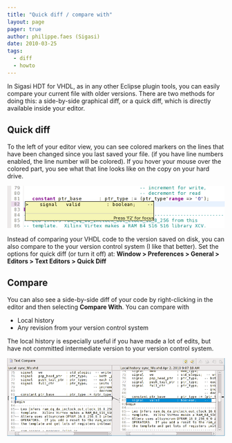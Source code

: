 ```yaml
---
title: "Quick diff / compare with"
layout: page 
pager: true
author: philippe.faes (Sigasi)
date: 2010-03-25
tags: 
  - diff
  - howto
---
```


In Sigasi HDT for VHDL, as in any other Eclipse plugin tools, you can
easily compare your current file with older versions. There are two
methods for doing this: a side-by-side graphical diff, or a quick diff,
which is directly available inside your editor.

## Quick diff

To the left of your editor view, you can see colored markers on the
lines that have been changed since you last saved your file. (if you
have line numbers enabled, the line number will be colored). If you
hover your mouse over the colored part, you see what that line looks
like on the copy on your hard drive.

![](images/quick_diff.png)

Instead of comparing your VHDL code to the version saved on disk, you
can also compare to the your version control system (I like that
better). Set the options for quick diff (or turn it off) at:
**Window > Preferences > General > Editors > Text Editors > Quick Diff**

## Compare

You can also see a side-by-side diff of your code by right-clicking in
the editor and then selecting <strong>Compare With</strong>. You can
compare with

* Local history
* Any revision from your version control system

The local history is especially useful if you have made a lot of edits,
but have not committed intermediate version to your version control
system.

![](images/compare.png)
